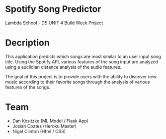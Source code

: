 # Spotify Song Predictor
Lambda School - DS UNIT 4 Build Week Project

# Decription
This application predicts which songs are most similar to an user input song title. Using the Spotify API, various features of the song input are analyzed using a euclidian distance analysis of the audio features.

The goal of this project is to provide users with the ability to discover new music according to their favorite songs through the analysis of various features of the songs.

# Team
* Dan Kositzke (ML Model / Flask App)
* Josiah Coates (Heroku Master)
* Nigel Clinton (Html / CSS)
